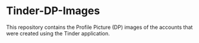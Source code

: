 # Tinder-DP-Images
This repository contains the Profile Picture (DP) images of the accounts that were created using the Tinder application.
